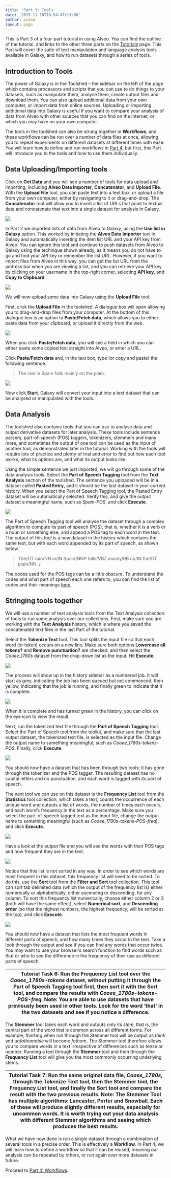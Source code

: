 ```yaml
---
title: 'Part 3: Tools'
date: '2015-11-18T16:54:47+11:00'
author: aidan
layout: page
---
```


This is Part 3 of a four-part tutorial in using Alveo. You can find the outline of the tutorial, and links to the other three parts on the [Tutorials](/tutorials "Tutorials") page. This Part will cover the suite of text manipulation and language analysis tools available in Galaxy, and how to run datasets through a series of tools.

## Introduction to Tools

The power of Galaxy is in the Toolshed – the sidebar on the left of the page which contains processors and scripts that you can use to do things to your datasets, such as manipulate them, analyse them, create output files and download them. You can also upload additional data from your own computer, or import data from online sources. Uploading or importing additional data into Galaxy is useful if you want to compare your analysis of data from Alveo with other sources that you can find on the internet, or which you may have on your own computer.

The tools in the toolshed can also be strung together in **Workflows**, and these workflows can be run over a number of data files at once, allowing you to repeat experiments on different datasets at different times with ease. You will learn how to define and run workflows in [Part 4](http://alveo.edu.au/tutorials/part-4-workflows), but first, this Part will introduce you to the tools and how to use them individually.

## Data Uploading/Importing tools

Click on **Get Data** and you will see a number of tools for data upload and importing, including **Alveo Data Importer**, **Concatenator**, and **Upload File**. With the **Upload File** tool, you can paste text into a text box, or upload a file from your own computer, either by navigating to it or drag-and-drop. The **Concatenator** tool will allow you to insert a list of URLs that point to textual data and concatenate that text into a single dataset for analysis in Galaxy.

![](/wp-content/uploads/2015/11/2016-02-29_14-06-53.png)

In Part 2 we imported lists of data from Alveo to Galaxy, using the **Use list in Galaxy** option. This worked by initiating the **Alveo Data Importer** tool in Galaxy and automatically inserting the item list URL and your API key from Alveo. You can ignore this tool and continue to push datasets from Alveo to Galaxy using the technique shown already, as it means you do not have to go and find your API key or remember the list URL. However, if you want to import files from Alveo in this way, you can get the list URL from the address bar when you are viewing a list, and you can retrieve your API key by clicking on your username in the top-right corner, selecting **API key**, and **Copy to Clipboard**.

![](/wp-content/uploads/2015/11/2016-02-29_13-59-37.png)

We will now upload some data into Galaxy using the **Upload File** tool.

First, click the **Upload File** in the toolshed. A dialogue box will open allowing you to drag-and-drop files from your computer. At the bottom of this dialogue box is an option to **Paste/Fetch data**, which allows you to either paste data from your clipboard, or upload it directly from the web.

![](/wp-content/uploads/2015/10/image13.png)

When you click **Paste/Fetch data,** you will see a field in which you can either paste some copied text straight into Alveo, or enter a URL.

Click **Paste/Fetch data** and, in the text box, type (or copy and paste) the following sentence.

> The rain in Spain falls mainly on the plain.

![](/wp-content/uploads/2015/10/image59.png)

Now click **Start**. Galaxy will convert your input into a text dataset that can be analysed or manipulated with the tools.

## Data Analysis

The toolshed also contains tools that you can use to analyse data and output derivative datasets for later analysis. These tools include sentence parsers, part-of-speech (POS) taggers, tokenizers, stemmers and many more, and sometimes the output of one tool can be used as the input of another tool, as demonstrated later in the tutorial. Working with the tools will require lots of practice and plenty of trial and error to find out how each tool works, what its options are, and what its output looks like.

Using the simple sentence we just imported, we will go through some of the data analysis tools. Select the **Part of Speech Tagging** tool from the **Text Analysis** section of the toolshed. The sentence you uploaded will be in a dataset called **Pasted Entry**, and it should be the last dataset in your current history. When you select the Part of Speech Tagging tool, the Pasted Entry dataset will be automatically selected. Verify this, and give the output dataset a meaningful name, such as *Spain-POS*, and click **Execute**.

![](/wp-content/uploads/2015/10/image17.png)

The Part of Speech Tagging tool will analyse the dataset through a complex algorithm to compute its part of speech (POS), that is, whether it is a verb or a noun or something else, and append a POS tag to each word in the text. The output of this tool is a new dataset in the history which contains the same text, but with each word appended by its part of speech, as shown below.

> The/DT rain/NN in/IN Spain/NNP falls/VBZ mainly/RB on/IN the/DT plain/NN ./.

The codes used for the POS tags can be a little obscure. To understand the codes and what part of speech each one refers to, you can find the list of codes and their meanings [here](http://www.ling.upenn.edu/courses/Fall_2003/ling001/penn_treebank_pos.html).

## Stringing tools together

We will use a number of text analysis tools from the Text Analysis collection of tools to run some analysis over our collections. First, make sure you are working with the **Text Analysis** history, which is where you saved the concatenated text files in the last Part of the tutorial.

Select the **Tokenize Text** tool. This tool splits the input file so that each word (or token) occurs on a new line. Make sure both options **Lowercase all tokens?** and **Remove punctuation?** are checked, and then select the *Cooee\_1780s* dataset from the drop-down list as the input. Hit **Execute**.

![](/wp-content/uploads/2015/10/image01.png)

The process will show up in the history sidebar as a numbered job. It will start as grey, indicating the job has been queued but not commenced, then yellow, indicating that the job is running, and finally green to indicate that it is complete.

![](/wp-content/uploads/2015/10/image55.png)

When it is complete and has turned green in the history, you can click on the eye icon to view the result.

Next, run the tokenized text file through the **Part of Speech Tagging** tool. Select the Part of Speech tool from the toolkit, and make sure that the last output dataset, the tokenized text file, is selected as the input file. Change the output name to something meaningful, such as *Cooee\_1780s-tokens-POS*. Finally, click **Execute**.

![](/wp-content/uploads/2015/10/image14.png)

You should now have a dataset that has been through two tools; it has gone through the tokenizer and the POS tagger. The resulting dataset has no capital letters and no punctuation, and each word is tagged with its part of speech.

The next tool we can use on this dataset is the **Frequency List** tool from the **Statistics** tool collection, which takes a text, counts the occurrence of each unique word and outputs a list of words, the number of times each occurs, and each word’s frequency in the text as a percentage. Make sure you select the part-of-speech tagged text as the input file, change the output name to something meaningful (such as *Cooee\_1780s-tokens-POS-freq*), and click **Execute**.

![](/wp-content/uploads/2015/10/image35-e1456784941412.png)

Have a look at the output file and you will see the words with their POS tags and how frequent they are in the text.

![](/wp-content/uploads/2015/11/2016-03-01_09-08-23.png)

Notice that this list is not sorted in any way. In order to see which words are most frequent in this dataset, this frequency list will need to be sorted. To do this, use the **Sort** tool from the **Filter and Sort** tool collection. This tool can sort tab delimited data (which the output of the frequency list is) either numerically or alphabetically, either ascending or descending, for any column. To sort this frequency list numerically, choose either column 2 or 3 (both will have the same effect), select **Numerical sort**, and **Descending order** (so that the highest numbers, the highest frequency, will be sorted at the top), and click **Execute**.

![](/wp-content/uploads/2015/11/2016-03-01_09-24-41.png)

You should now have a dataset that lists the most frequent words in different parts of speech, and how many times they occur in the text. Take a look through the output and see if you can find any words that occur twice. You may want to use your browser’s search function to find words such as *that* or *who* to see the difference in the frequency of their use as different parts of speech.

| **Tutorial Task 6:** Run the **Frequency List** tool over the *Cooee\_1780s-tokens* dataset, without putting it through the **Part of Speech Tagging** tool first, then sort it with the **Sort** tool, and compare the results with *Cooee\_1780s-tokens-POS-freq*.   **Note:** You are able to use datasets that have previously been used in other tools. Look for the word ‘that’ in the two datasets and see if you notice a difference. |
|---|

The **Stemmer** tool takes each word and outputs only its *stem*, that is, the central part of the word that is common across all different forms. For example, *thinking* when run through the Stemmer tool will be output as *think* and *unfathomable* will become *fathom*. The Stemmer tool therefore allows you to compare words in a text irrespective of differences such as tense or number. Running a text through the **Stemmer** tool and then through the **Frequency List** tool will give you the most commonly occurring underlying stems.

| **Tutorial Task 7:** Run the same original data file, *Cooee\_1780s*, through the **Tokenize Text** tool, then the **Stemmer** tool, the **Frequency List** tool, and finally the **Sort** tool and compare the result with the two previous results.   **Note:** The Stemmer Tool has multiple algorithms: **Lancaster**, **Porter** and **Snowball**. Each of these will produce slightly different results, especially for uncommon words. It is worth trying out your data analysis with different Stemmer algorithms and seeing which produces the best results. |
|---|

What we have now done is run a single dataset through a combination of several tools in a precise order. This is effectively a **Workflow**. In Part 4, we will learn how to define a workflow so that it can be reused, meaning our analysis can be repeated by others, or run again over more datasets in future.

Proceed to [Part 4: Workflows](http://alveo.edu.au/tutorials/part-4-workflows).